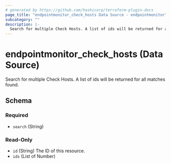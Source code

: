 ```yaml
---
# generated by https://github.com/hashicorp/terraform-plugin-docs
page_title: "endpointmonitor_check_hosts Data Source - endpointmonitor"
subcategory: ""
description: |-
  Search for multiple Check Hosts. A list of ids will be returned for all matches found.
---
```


# endpointmonitor_check_hosts (Data Source)

Search for multiple Check Hosts. A list of ids will be returned for all matches found.



<!-- schema generated by tfplugindocs -->
## Schema

### Required

- `search` (String)

### Read-Only

- `id` (String) The ID of this resource.
- `ids` (List of Number)


